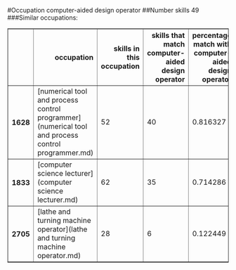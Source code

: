#Occupation computer-aided design operator
##Number skills 49
###Similar occupations:
<table border="1" class="dataframe">
  <thead>
    <tr style="text-align: right;">
      <th></th>
      <th>occupation</th>
      <th>skills in this occupation</th>
      <th>skills that match computer-aided design operator</th>
      <th>percentage match with computer-aided design operator</th>
      <th>skills not in computer-aided design operator</th>
    </tr>
  </thead>
  <tbody>
    <tr>
      <th>1628</th>
      <td>[numerical tool and process control programmer](numerical tool and process control programmer.md)</td>
      <td>52</td>
      <td>40</td>
      <td>0.816327</td>
      <td>12</td>
    </tr>
    <tr>
      <th>1833</th>
      <td>[computer science lecturer](computer science lecturer.md)</td>
      <td>62</td>
      <td>35</td>
      <td>0.714286</td>
      <td>27</td>
    </tr>
    <tr>
      <th>2705</th>
      <td>[lathe and turning machine operator](lathe and turning machine operator.md)</td>
      <td>28</td>
      <td>6</td>
      <td>0.122449</td>
      <td>22</td>
    </tr>
  </tbody>
</table>
